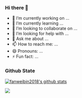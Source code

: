 ### Hi there 👋

- 🔭 I’m currently working on ...
- 🌱 I’m currently learning ...
- 👯 I’m looking to collaborate on ...
- 🤔 I’m looking for help with ...
- 💬 Ask me about ...
- 📫 How to reach me: ...
- 😄 Pronouns: ...
- ⚡ Fun fact: ...

<!--
**fanweibin2018/fanweibin2018** is a ✨ _special_ ✨ repository because its `README.md` (this file) appears on your GitHub profile.

Here are some ideas to get you started:

- 🔭 I’m currently working on ...
- 🌱 I’m currently learning ...
- 👯 I’m looking to collaborate on ...
- 🤔 I’m looking for help with ...
- 💬 Ask me about ...
- 📫 How to reach me: ...
- 😄 Pronouns: ...
- ⚡ Fun fact: ...
-->

### Github State
[![fanweibin2018's github stats](https://github-readme-stats.vercel.app/api?username=fanweibin2018&show_icons=true&theme=dracula)](https://github.com/fanweibin2018)

<a target="_blank" href="https://github.com/fanweibin2018/fanweibin2018">
  <img align="left" src="https://github-readme-stats.vercel.app/api/pin/?username=fanweibin2018&repo=fanweibin2018&theme=dracula" />
</a>
